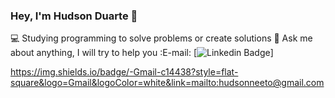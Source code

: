 ### Hey, I'm Hudson Duarte 👋

:computer: Studying programming to solve problems or create solutions
📒 Ask me about anything, I will try to help you
:E-mail: [![Linkedin Badge](https://img.shields.io/badge/-ThiagoMarinho-blue?style=flat-square&logo=Linkedin&logoColor=white&link=https://https://www.linkedin.com/in/hudson-duarte-345107186/)]

https://img.shields.io/badge/-Gmail-c14438?style=flat-square&logo=Gmail&logoColor=white&link=mailto:hudsonneeto@gmail.com
